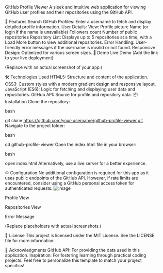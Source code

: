 GitHub Profile Viewer
A sleek and intuitive web application for viewing GitHub user profiles and their repositories using the GitHub API.

🌟 Features
Search GitHub Profiles: Enter a username to fetch and display detailed profile information.
User Details: View:
Profile picture
Name (or login if the name is unavailable)
Followers count
Number of public repositories
Repository List: Displays up to 5 repositories at a time, with a Load More button to view additional repositories.
Error Handling: User-friendly error messages if the username is invalid or not found.
Responsive Design: Optimized for various screen sizes.
🚀 Demo
Live Demo (Add the link to your live deployment)


(Replace with an actual screenshot of your app.)

🛠️ Technologies Used
HTML5: Structure and content of the application.
CSS3: Custom styles with a modern gradient design and responsive layout.
JavaScript (ES6): Logic for fetching and displaying user data and repositories.
GitHub API: Source for profile and repository data.
📦 Installation
Clone the repository:

bash

git clone https://github.com/your-username/github-profile-viewer.git
Navigate to the project folder:

bash

cd github-profile-viewer
Open the index.html file in your browser:

bash

open index.html
Alternatively, use a live server for a better experience.

⚙️ Configuration
No additional configuration is required for this app as it uses public endpoints of the GitHub API. However, if rate limits are encountered, consider using a GitHub personal access token for authenticated requests.
![image](https://github.com/user-attachments/assets/ad5eb813-2a86-45ab-ace5-5172552d674e)

Profile View

Repositories View

Error Message

(Replace placeholders with actual screenshots.)

📜 License
This project is licensed under the MIT License. See the LICENSE file for more information.

🙌 Acknowledgments
GitHub API: For providing the data used in this application.
Inspiration: For fostering learning through practical coding projects.
Feel free to personalize this template to match your project specifics!













